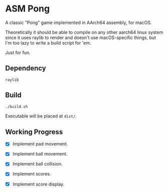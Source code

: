 # ASM Pong

A classic "Pong" game implemented in AArch64 assembly, for macOS.

Theoretically it should be able to compile on any other aarch64 linux system since it uses raylib to render and doesn't use macOS-specific things, but I'm too lazy to write a build script for 'em.

Just for fun.

## Dependency
`raylib`

## Build
```sh
./build.sh
```
Executable will be placed at `dist/`.

## Working Progress
- [x] Implement pad movement.
- [x] Implement ball movement.
- [x] Implement ball collision.
- [x] Implement scores.
- [x] Implement score display.

